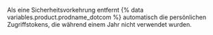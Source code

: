 Als eine Sicherheitsvorkehrung entfernt {% data variables.product.prodname_dotcom %} automatisch die persönlichen Zugriffstokens, die während einem Jahr nicht verwendet wurden.
